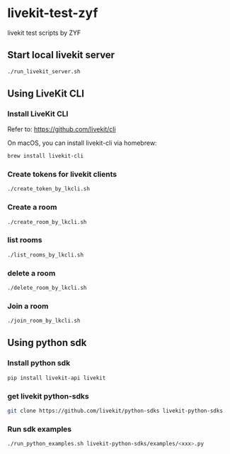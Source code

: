 # livekit-test-zyf
livekit test scripts by ZYF

## Start local livekit server

```bash
./run_livekit_server.sh
```

## Using LiveKit CLI

### Install LiveKit CLI

Refer to: https://github.com/livekit/cli

On macOS, you can install livekit-cli via homebrew:
```bash
brew install livekit-cli
```

### Create tokens for livekit clients

```bash
./create_token_by_lkcli.sh
```

### Create a room

```bash
./create_room_by_lkcli.sh
```

### list rooms

```bash
./list_rooms_by_lkcli.sh
```

### delete a room

```bash
./delete_room_by_lkcli.sh
```


### Join a room

```bash
./join_room_by_lkcli.sh
```

## Using python sdk

### Install python sdk
```bash
pip install livekit-api livekit
```

### get livekit python-sdks

```bash
git clone https://github.com/livekit/python-sdks livekit-python-sdks
```

### Run sdk examples

```bash
./run_python_examples.sh livekit-python-sdks/examples/<xxx>.py
```
